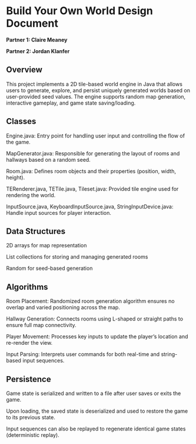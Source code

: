 # Build Your Own World Design Document

**Partner 1: Claire Meaney**

**Partner 2: Jordan Klanfer**

## Overview
This project implements a 2D tile-based world engine in Java that allows users to generate, explore, and persist uniquely generated worlds based on user-provided seed values. The engine supports random map generation, interactive gameplay, and game state saving/loading.

## Classes
Engine.java: Entry point for handling user input and controlling the flow of the game.

MapGenerator.java: Responsible for generating the layout of rooms and hallways based on a random seed.

Room.java: Defines room objects and their properties (position, width, height).

TERenderer.java, TETile.java, Tileset.java: Provided tile engine used for rendering the world.

InputSource.java, KeyboardInputSource.java, StringInputDevice.java: Handle input sources for player interaction.

## Data Structures
2D arrays for map representation

List collections for storing and managing generated rooms

Random for seed-based generation

## Algorithms
Room Placement: Randomized room generation algorithm ensures no overlap and varied positioning across the map.

Hallway Generation: Connects rooms using L-shaped or straight paths to ensure full map connectivity.

Player Movement: Processes key inputs to update the player’s location and re-render the view.

Input Parsing: Interprets user commands for both real-time and string-based input sequences.

## Persistence
Game state is serialized and written to a file after user saves or exits the game.

Upon loading, the saved state is deserialized and used to restore the game to its previous state.

Input sequences can also be replayed to regenerate identical game states (deterministic replay).
